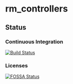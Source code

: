 # rm_controllers
## Status
### Continuous Integration
[![Build Status](https://travis-ci.com/rm-controls/rm_controllers.svg?branch=master)](https://travis-ci.com/rm-controls/rm_controllers)
### Licenses
[![FOSSA Status](https://app.fossa.com/api/projects/git%2Bgithub.com%2Frm-controls%2Frm_controllers.svg?type=large)](https://app.fossa.com/projects/git%2Bgithub.com%2Frm-controls%2Frm_controllers?ref=badge_large)
